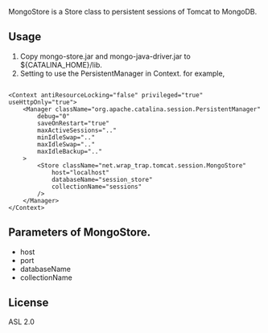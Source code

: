 MongoStore is a Store class to persistent sessions of Tomcat to MongoDB.

## Usage

1. Copy mongo-store.jar and mongo-java-driver.jar to ${CATALINA_HOME}/lib.
2. Setting to use the PersistentManager in Context. for example,
<pre><code>
&lt;Context antiResourceLocking="false" privileged="true" useHttpOnly="true"&gt;
	&lt;Manager className="org.apache.catalina.session.PersistentManager" 
		debug="0" 
		saveOnRestart="true" 
		maxActiveSessions=".." 
		minIdleSwap=".." 
		maxIdleSwap=".." 
		maxIdleBackup=".."
	&gt;
		&lt;Store className="net.wrap_trap.tomcat.session.MongoStore"
			host="localhost"
			databaseName="session_store"
			collectionName="sessions"
		/&gt;
	&lt;/Manager&gt; 
&lt;/Context&gt;
</code></pre>

## Parameters of MongoStore.

* host
* port
* databaseName
* collectionName

## License

ASL 2.0
